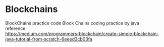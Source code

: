# Blockchains
BlockChains practice code
Block Chains coding practice by java  
reference  
https://medium.com/programmers-blockchain/create-simple-blockchain-java-tutorial-from-scratch-6eeed3cb03fa
